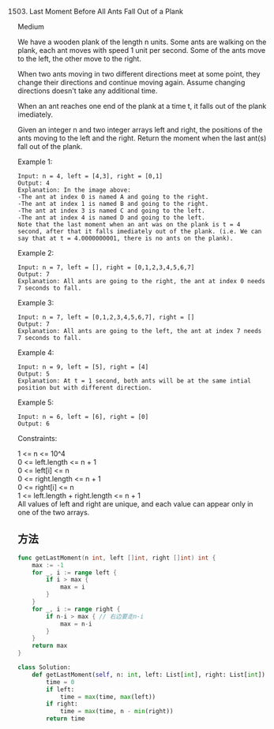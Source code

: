 1503. Last Moment Before All Ants Fall Out of a Plank


Medium


We have a wooden plank of the length n units. Some ants are walking on the plank, each ant moves with speed 1 unit per second. Some of the ants move to the left, the other move to the right.

When two ants moving in two different directions meet at some point, they change their directions and continue moving again. Assume changing directions doesn't take any additional time.

When an ant reaches one end of the plank at a time t, it falls out of the plank imediately.

Given an integer n and two integer arrays left and right, the positions of the ants moving to the left and the right. Return the moment when the last ant(s) fall out of the plank.

 

Example 1:


```
Input: n = 4, left = [4,3], right = [0,1]
Output: 4
Explanation: In the image above:
-The ant at index 0 is named A and going to the right.
-The ant at index 1 is named B and going to the right.
-The ant at index 3 is named C and going to the left.
-The ant at index 4 is named D and going to the left.
Note that the last moment when an ant was on the plank is t = 4 second, after that it falls imediately out of the plank. (i.e. We can say that at t = 4.0000000001, there is no ants on the plank).
```

Example 2:


```
Input: n = 7, left = [], right = [0,1,2,3,4,5,6,7]
Output: 7
Explanation: All ants are going to the right, the ant at index 0 needs 7 seconds to fall.
```

Example 3:


```
Input: n = 7, left = [0,1,2,3,4,5,6,7], right = []
Output: 7
Explanation: All ants are going to the left, the ant at index 7 needs 7 seconds to fall.
```

Example 4:

```
Input: n = 9, left = [5], right = [4]
Output: 5
Explanation: At t = 1 second, both ants will be at the same intial position but with different direction.
```

Example 5:

```
Input: n = 6, left = [6], right = [0]
Output: 6
```
 

Constraints:

1 <= n <= 10^4  
0 <= left.length <= n + 1  
0 <= left[i] <= n  
0 <= right.length <= n + 1   
0 <= right[i] <= n  
1 <= left.length + right.length <= n + 1  
All values of left and right are unique, and each value can appear only in one of the two arrays.

## 方法


```go
func getLastMoment(n int, left []int, right []int) int {
    max := -1
	for _, i := range left {
		if i > max {
			max = i
		}
	}
	for _, i := range right {
		if n-i > max { // 右边要走n-i
			max = n-i
		}
	}
	return max
}
```


```python
class Solution:
    def getLastMoment(self, n: int, left: List[int], right: List[int]) -> int:
        time = 0
        if left:
            time = max(time, max(left))
        if right:
            time = max(time, n - min(right))
        return time
```